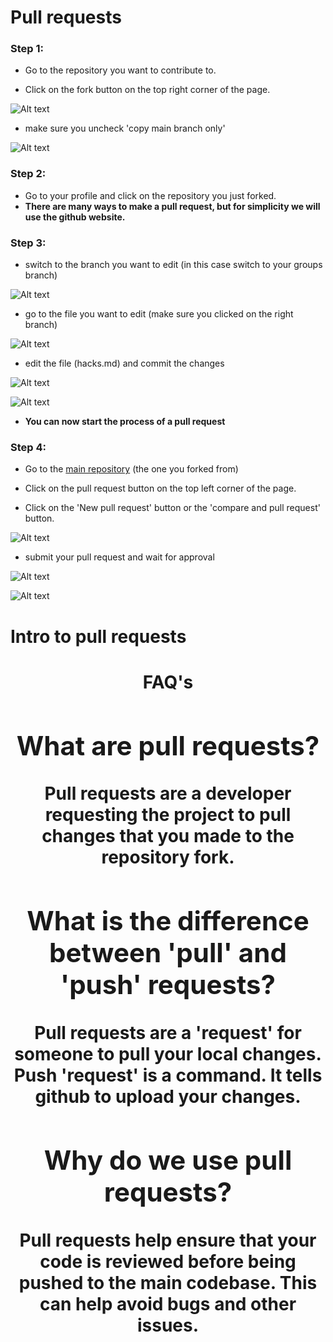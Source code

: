 <!-- ! first page -->
# Pull requests

### Step 1:
- Go to the repository you want to contribute to.

- Click on the fork button on the top right corner of the page.

![Alt text](images/pr/fork.png) 

- make sure you uncheck 'copy main branch only'

![Alt text](images/pr/properfork.png)

### Step 2:
- Go to your profile and click on the repository you just forked.
- **There are many ways to make a pull request, but for simplicity we will use the github website.**

### Step 3:
- switch to the branch you want to edit (in this case switch to your groups branch)

![Alt text](images/pr/switchbranch.png)

- go to the file you want to edit (make sure you clicked on the right branch)

![Alt text](images/pr/switchfile.png)

- edit the file (hacks.md) and commit the changes

![Alt text](images/pr/commit.png)

![Alt text](images/pr/fincommit.png)

- **You can now start the process of a pull request**
### Step 4:
- Go to the <a href="https://github.com/Mega-Zesty-Yeungs-MZY/prhacks">main repository</a> (the one you forked from)

- Click on the pull request button on the top left corner of the page.

- Click on the 'New pull request' button or the 'compare and pull request' button.

![Alt text](images/pr/compare.png)

- submit your pull request and wait for approval

![Alt text](images/pr/submitpr.png)

![Alt text](images/pr/approve.png)

<!-- ! second page -->
<head>
    <meta charset="UTF-8">
    <meta http-equiv="X-UA-Compatible" content="IE=edge">
    <meta name="viewport" content="width=device-width, initial-scale=1.0">
    <title>Pull requests</title>
    <link rel="stylesheet" href="scss/pullreq.css">
    <script src="https://kit.fontawesome.com/699ad118a9.js" crossorigin="anonymous"></script>
</head> 
<body>
    <div class="pull-wrap">
        <div class="pull-header">
            <h1>Intro to pull requests</h1>
        </div>
        <div class="pull-content">
            <!--  -->
            <div class="dropdown-questions">
                <center><h1>FAQ's<h1><center>
                <div id="cq1" class="cq1">
                    <h2 id="q1">What are pull requests?</h2>
                    <div id="ans1" class="ans">Pull requests are a developer requesting the project to pull changes that you made to the repository fork.</div>
                </div>
                <div id="cq2" class="cq2">
                    <!--  -->
                    <h2 id="q2">What is the difference between 'pull' and 'push' requests?</h2>
                    <div id="ans2" class="ans">Pull requests are a 'request' for someone to pull your local changes. Push 'request' is a command. It tells github to upload your changes.</div>
                </div>
                <div id="cq3" class="cq3">
                    <!--  -->
                    <h2 id="q3">Why do we use pull requests?</h2>
                    <div id="ans3" class="ans">Pull requests help ensure that your code is reviewed before being pushed to the main codebase. This can help avoid bugs and other issues.</div>
                </div>
<script src="js/pullreq.js"></script>